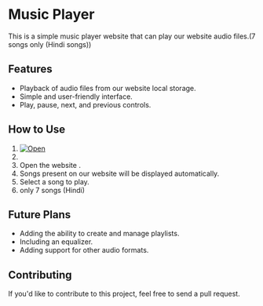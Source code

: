 # Music Player

This is a simple music player website that can play our website audio files.(7 songs only (Hindi songs))

## Features

* Playback of audio files from our website local storage.
* Simple and user-friendly interface.
* Play, pause, next, and previous controls.

## How to Use

1.  [![Open](https://via.placeholder.com/150/0000FF/FFFFFF?Text=OPEN)](https://developer38-creator.github.io/Music-player-by-ritam-/)
2.  
3.  Open the website .
4.  Songs present on our website  will be displayed automatically.
5.  Select a song to play.
6. only 7 songs (Hindi)

## Future Plans

* Adding the ability to create and manage playlists.
* Including an equalizer.
* Adding support for other audio formats.

## Contributing

If you'd like to contribute to this project, feel free to send a pull request.
